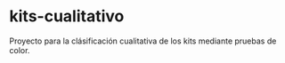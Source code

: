 # kits-cualitativo
Proyecto para la clásificación cualitativa de los kits mediante pruebas de color.
